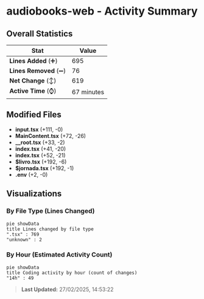 # audiobooks-web - Activity Summary 

## Overall Statistics

| Stat                   | Value                                                             |
| ---------------------- | ----------------------------------------------------------------- |
| **Lines Added** (➕)   | 695                                          |
| **Lines Removed** (➖) | 76                                        |
| **Net Change** (↕)    | 619                |
| **Active Time** (⌚)   | 67 minutes |


## Modified Files
- **input.tsx** (+111, -0)
- **MainContent.tsx** (+72, -26)
- **__root.tsx** (+33, -2)
- **index.tsx** (+41, -20)
- **index.tsx** (+52, -21)
- **$livro.tsx** (+192, -6)
- **$jornada.tsx** (+192, -1)
- **.env** (+2, -0)

## Visualizations

### By File Type (Lines Changed)

```mermaid
pie showData
title Lines changed by file type
".tsx" : 769
"unknown" : 2
```

### By Hour (Estimated Activity Count)

```mermaid
pie showData
title Coding activity by hour (count of changes)
"14h" : 49
```


> **Last Updated:** 27/02/2025, 14:53:22